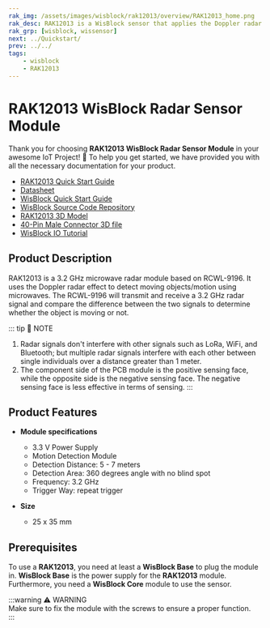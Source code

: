 ```yaml
---
rak_img: /assets/images/wisblock/rak12013/overview/RAK12013_home.png
rak_desc: RAK12013 is a WisBlock sensor that applies the Doppler radar effect to detect moving objects/motion using microwaves at a 360 degrees angle within 7 meters radius.
rak_grp: [wisblock, wissensor]
next: ../Quickstart/
prev: ../../
tags:
    - wisblock
    - RAK12013
---
```



# RAK12013 WisBlock Radar Sensor Module

Thank you for choosing **RAK12013 WisBlock Radar Sensor Module** in your awesome IoT Project! 🎉 To help you get started, we have provided you with all the necessary documentation for your product.

* [RAK12013 Quick Start Guide](../Quickstart/)
* [Datasheet](../Datasheet/)
* <a href="../../Quickstart/" target="_blank">WisBlock Quick Start Guide</a>
* [WisBlock Source Code Repository](https://github.com/RAKWireless/WisBlock/)
* [RAK12013 3D Model](https://downloads.rakwireless.com/3D_File/WisBlock/)
* [40-Pin Male Connector 3D file](https://downloads.rakwireless.com/3D_File/Accessory/WisConnector/M40S1003K6M.stp)
* [WisBlock IO Tutorial](https://docs.rakwireless.com/Knowledge-Hub/Learn/WisBlock-IO-Tutorial/)


## Product Description

RAK12013 is a 3.2&nbsp;GHz microwave radar module based on RCWL-9196. It uses the Doppler radar effect to detect moving objects/motion using microwaves. The RCWL-9196 will transmit and receive a 3.2&nbsp;GHz radar signal and compare the difference between the two signals to determine whether the object is moving or not.

::: tip 📝 NOTE
1. Radar signals don't interfere with other signals such as LoRa, WiFi, and Bluetooth; but multiple radar signals interfere with each other between single individuals over a distance greater than 1 meter.
2. The component side of the PCB module is the positive sensing face, while the opposite side is the negative sensing face. The negative sensing face is less effective in terms of sensing.
::: 

## Product Features

* **Module specifications**
    * 3.3&nbsp;V Power Supply
    * Motion Detection Module
    * Detection Distance: 5 - 7 meters
    * Detection Area: 360 degrees angle with no blind spot
    * Frequency: 3.2&nbsp;GHz
    * Trigger Way: repeat trigger

* **Size**
    * 25 x 35&nbsp;mm

## Prerequisites

To use a **RAK12013**, you need at least a **WisBlock Base** to plug the module in. **WisBlock Base** is the power supply for the **RAK12013** module. Furthermore, you need a **WisBlock Core** module to use the sensor.

:::warning ⚠️ WARNING    
Make sure to fix the module with the screws to ensure a proper function.    
:::